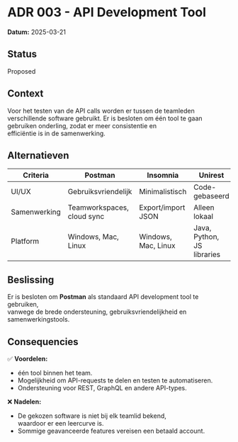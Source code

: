 # ADR 003 - API Development Tool

**Datum:** 2025-03-21

## Status

Proposed

## Context

Voor het testen van de API calls worden er tussen de teamleden
verschillende software gebruikt. Er is besloten om één tool te
gaan gebruiken onderling, zodat er meer consistentie en  
efficiëntie is in de samenwerking.

## Alternatieven

| Criteria           | Postman   | Insomnia  | Unirest  | HttpClient |
|-------------------|----------|----------|---------|------------|
| UI/UX            | Gebruiksvriendelijk | Minimalistisch | Code-gebaseerd | Code-gebaseerd |
| Samenwerking      | Teamworkspaces, cloud sync | Export/import JSON | Alleen lokaal | Alleen lokaal |
| Platform         | Windows, Mac, Linux | Windows, Mac, Linux | Java, Python, JS libraries | Java library |

## Beslissing

Er is besloten om **Postman** als standaard API development tool te gebruiken,  
vanwege de brede ondersteuning, gebruiksvriendelijkheid en samenwerkingstools.

## Consequencies
✅ **Voordelen:**
- één tool binnen het team.
- Mogelijkheid om API-requests te delen en testen te automatiseren.
- Ondersteuning voor REST, GraphQL en andere API-types.

❌ **Nadelen:**
- De gekozen software is niet bij elk teamlid bekend,  
  waardoor er een leercurve is.
- Sommige geavanceerde features vereisen een betaald account.